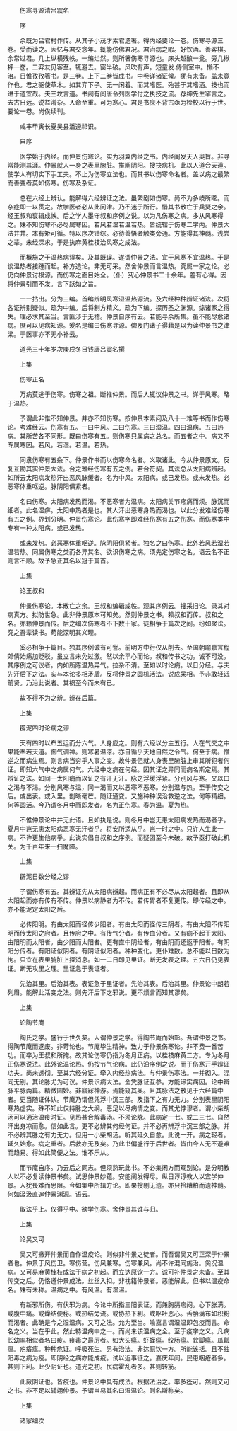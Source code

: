 <!-- { "loadSidebar": true } -->


　　伤寒寻源清吕震名

　　序

　　余既为吕君村作传。从其子小茂才索君遗箸。得内经要论一卷。伤寒寻源三卷。受而读之。因忆与君交念年。辄能仿佛君况。君治病之暇。好饮酒。善弈棋。余常过君。几上纵横残帙。一编烂然。则所箸伤寒寻源也。床头越酿一瓮。旁几楸枰一奁。二弈友见客至。辄避去。窗半破。风吹有声。短童发.侍侧室中。懒不治。日惟孜孜箸书。是三卷。上下二卷皆成书。中卷详诸证候。犹有未备。盖未竟作也。君之驱使草木。如其弈下子。无一闲着。而其嗜医。殆甚于其嗜酒。技也而进于道宜哉。夫三坟言道。书阙有间唐令列医学付之执技之流。荐绅先生罕言之。去古日远。说益淆杂。人命至重。可为寒心。君是书庶不背古亟为检校以行于世。要论一卷。尚俟续刊。

　　咸丰甲寅长夏吴县潘遵祁识。

　　自序

　　医学始于内经。而仲景伤寒论。实为羽翼内经之书。内经阐发天人奥旨。非寻常能测其涯。仲景就人一身之表里腑脏。推阐阴阳。搜抉病机。此以人道合天道。使学人有切实下手工夫。不止为伤寒立法也。而其书以伤寒命名者。盖以病之最繁而善变者莫如伤寒。伤寒及杂证。

　　总在六经上辨认。能解得六经辨证之法。虽繁剧如伤寒。尚不为多岐所眩。而杂症即一以贯之。故学医者必从此问津。乃不迷于所行。惜其书散亡于兵燹之余。经王叔和裒辑成帙。后之学人墨守叔和序例之说。以为凡伤寒之病。多从风寒得之。殊不知伤寒不必尽属寒因。若风若湿若温若热。皆统辖于伤寒二字内。仲景大法井井。本有矩可循。特以序次错综。必待善悟者触类旁通。方能得其神髓。浅尝之辈。未经深求。于是执麻黄桂枝治风寒之成法。

　　而概施之于温热病误矣。及其既误。遂谓仲景之法。宜于风寒不宜温热。于是谈温热者接踵而起。补方造论。非无可采。然舍仲景而言温热。究属一家之论。必仍向仲景讨根源。而伤寒之面目始全。（仆）究心仲景书二十余年。差有心得。因将仲景引而不发。言下跃如之旨。

　　一一拈出。分为三编。首编辨明风寒湿温热源流。及六经种种辨证诸法。次将各证辨别疑似。疏为中编。后将制方精义。疏为下编。探历圣之渊源。综诸家之得失。理必求其至当。言匪涉于无稽。仲景自序有云。若能寻余所集。虽不能尽愈诸病。庶可以见病知源。爰名是编曰伤寒寻源。俾及门诸子得藉是以为读仲景书之津梁。于医事亦不无小补云。

　　道光三十年岁次庚戌冬日钱唐吕震名撰

　　上集

　　伤寒正名

　　万病莫逃于伤寒。伤寒之祖。断推仲景。而后人辄议仲景之书。详于风寒。略于温热。

　　予谓此非惟不知仲景。并亦不知伤寒。按仲景本素问及八十一难等书而作伤寒论。考难经云。伤寒有五。一曰中风。二曰伤寒。三曰湿温。四曰温病。五曰热病。其所苦各不同形。既曰伤寒有五。则伤寒只属病之总名。而五者之中。病又不专属寒因。若风。若湿。若温。若热。

　　同隶伤寒有五条下。仲景作书而以伤寒命名者。义取诸此。今从仲景原文。反复互勘其实仲景大法。合之难经伤寒有五之例。若合符契。其法总从太阳病辨起。如所云太阳病发热汗出恶风脉缓者。名为中风。太阳病。或已发热。或未发热。必恶寒体重呕逆。脉阴阳俱紧者。

　　名曰伤寒。太阳病发热而渴。不恶寒者为温病。太阳病关节疼痛而烦。脉沉而细者。此名湿痹。太阳中热者是也。其人汗出恶寒身热而渴也。以此分发难经伤寒有五之例。界划分明。仲景伤寒论。此伤寒字即难经伤寒有五之伤寒。而伤寒类中专有一种太阳病。或已发热。

　　或未发热。必恶寒体重呕逆。脉阴阳俱紧者。独名之曰伤寒。此外若风若湿若温若热。同属伤寒之类而各异其名。欲识伤寒之病。须先定伤寒之名。语云名不正则言不顺。故予急正其名以冠于篇首。

　　上集

　　论王叔和

　　仲景伤寒论。本散亡之余。王叔和编辑成帙。观其序例云。搜采旧论。录其对病真方。拟防世急。此非仲景原本可知矣。然则仲景之书。赖叔和而传。叔和之名。亦赖仲景而传。后之编次伤寒者不下数十家。徒相争于篇次之间。纷如聚讼。究之吾辈读书。苟能深明其义理。

　　奚必相争于篇目。独其序例诚有可訾。前明方中行仅从削去。至国朝喻嘉言程郊倩始痛加贬驳。虽立言未免过激。然以余平心而论。叔和传书之功。诚不可没。其序例之可议者。内如所陈温热异气。拉杂不清。至如以时论病。以日分经。与夫先汗后下之法。实与本论多相矛盾。反将仲景之圆机活法。说成呆相。予非敢轻诋前贤。乃沿此说者。其祸至今而未有已。

　　故不得不为之辨。辨在后篇。

　　上集

　　辟泥四时论病之谬

　　天有四时以布五运而分六气。人身应之。则有六经以分主五行。人在气交之中果能奉若天道。御气调神。则寒暑温凉。亦自循乎天地自然之令气。何至于病。惟逆之而病生焉。则言病当穷乎人事之变。故仲景但就人身表里腑脏上审其所犯者何证。即知六气中之病属何气。六经中之病在何经。因其证之异同而病名斯定焉。其辨证之法。如同一太阳病而以证之有汗无汗。脉之浮缓浮紧。分别风与寒。又以口之渴与不渴。分别风寒与温，同一渴而又以恶寒不恶寒。分别温与热。至于传变之后。或出表。或入里。剖晰毫芒。随证通变。又施种种误治救逆之法。何等精细。何等圆活。今乃谓冬月中而即发者。名为正伤寒。春为温。夏为热。

　　不惟仲景论中并无此语。且如执是说。则冬月中岂无患太阳病发热而渴者乎。夏月中岂无患太阳病恶寒无汗者乎。将安所适从乎。岂一时之中。只许人生此一病。不许更生他病乎。此说实倡自叔和之序例。而疑团至今未破。故予亟打破此机关。为千百年来一扫魔障。

　　上集

　　辟泥日数分经之谬

　　子谓伤寒有五。其辨证先从太阳病辨起。而病正有不必尽从太阳起者。且即从太阳起而亦有传有不传。仲景以病静者为不传。若传胃者不复更传。即传经之中。亦不能泥定太阳之后。

　　必传阳明。有由太阳而径传少阳者。有由太阳而径传三阴者。有由太阳不传阳明而传太阳之府者。且传府之中。有传气分者。有传血分者。又有病不起于太阳。由阳明而太阳者。由少阳而太阳者。更有直中阴经者。有由阴而还返于阳者。有阴阳分传者。有阳证似阴者。有阴证似阳者。种种变化。更仆难数。总不能以日数为拘。只宜在表里腑脏上探消息。如一二日即见里证。断无发表之理。五六日仍见表证。断无攻里之理。里证急于表证者。

　　先治其里。后治其表。表证急于里证者。先治其表。后治其里。仲景论中朗若列眉。能解此活变之法。则先汗后下之邪说。更不烦言而知其谬矣。

　　上集

　　论陶节庵

　　陶氏之学。盛行于世久矣。人谓仲景之学。得陶节庵而始彰。吾谓仲景之书。得陶节庵而遂废。非苛论也。节庵毕生精神。致力于仲景伤寒论。非不费一番苦功。而卒为王叔和所掩。故其论伤寒仍指为冬月正病。以桂枝麻黄二方。专为冬月正伤寒说法。此外论温论热。仍按节气论病。此仍沿序例之说。而于伤寒开手辨证功夫。尚未透彻。至其六经分证。牵入内经热病法。与仲景伤寒法。一并砌入。混同无别。其论脉尤为可议。仲景识病大法。全凭脉证互参。方能谛实病因。论中辨脉平脉两篇。精微圆妙。非寤寐神游。焉能窥其奥。且其脉法之散见于六经篇中者。更当随证体认。节庵乃谓但凭浮中沉三部。及指下之有力无力。分别表里阴阳寒热虚实。殊不知此仅持脉之大纲。恶足以尽病情之变。而其尤悖谬者。谓小柴胡汤可以通治温疫时证。见热甚合解毒汤。不须论脉。此病定一七。或二三七。自然汗出身凉而愈。信如此言。更不必辨其何经何证。并不必再辨浮中沉三部之脉。并不必辨其脉之有力无力。但用一小柴胡汤。听其延久自愈。此说一开。病之轻者。延久始愈。病之重者。后救亦无及矣。乃此书偏盛行于后世者。皆由今人无不避难而趋易。得如此简便之法。谁不乐从。

　　而节庵自序。乃云后之同志。但须熟玩此书。不必集闲方而观别论。是分明教人以不必复读仲景书矣。试思仲景妙蕴。安能阐发得尽。纵日谆谆教人以宜学仲景。人犹畏难而思阻。今如集中所辑方论。即果搜剔无遗。亦只拾糟粕而遗神髓。何如汲汲直追仲景渊源。语云。

　　取法乎上。仅得乎中。欲学伤寒。舍仲景其谁与归。

　　上集

　　论吴又可

　　吴又可撇开仲景而自作温疫论。则似非仲景之徒者。而吾谓吴又可正深于仲景者也。仲景于风伤卫。寒伤营。伤风兼寒。伤寒兼风。尚不许混同施治。奚况温病。又可易麻黄桂枝成法于病之初起。而立达原饮一方。诚可补仲景之未备。至其传变之后。仍恪遵仲景成法。丝丝入扣。非枕籍仲景者。恶能解此。但书以温疫命名。殊有未称。温病之中。有风温。有湿温。

　　有新邪所伤。有伏邪为病。今论中所指三阳表证。而兼胸膈痞闷。心下胀满。或腹中痛。或燥结便秘。或热结旁流。或协热下利。或呕吐恶心。舌胎满布如积粉而渴者。此确是今之湿温病。又可之法。允为至当。喻嘉言谓湿温即包疫而言。命名之义。当在乎此。然此特温病中之一。而尚未该温病之全。至于疫字之义。凡病长幼率相似者名曰疫。疫毒之最厉者。如大头瘟。虾蟆瘟。绞肠瘟。软脚瘟。瓜瓤瘟。疙瘩瘟。种种危证。呼吸死生。另有治法。非达原饮一方。所能该括。且不独阳毒之病为疫。即阴经之病亦能成疫。试以近事征之。嘉庆年间。民患咽疮者多。甚则下利。此少阴证也。道光之初。民病霍乱者多。甚则转筋。

　　此厥阴证也。皆疫也。仲景论中具有成法。根据法治之。率多痊可。然则又可之书。非不足以辅翊仲景。予谓当易其名曰湿温论。则名斯称矣。

　　上集

　　诸家编次

